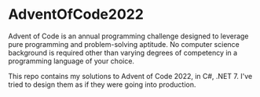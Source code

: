 # AdventOfCode2022

Advent of Code is an annual programming challenge designed to leverage pure programming and problem-solving aptitude. No computer science background is required other than varying degrees of competency in a programming language of your choice. 

This repo contains my solutions to Advent of Code 2022, in C#, .NET 7. I've tried to design them as if they were going into production.
